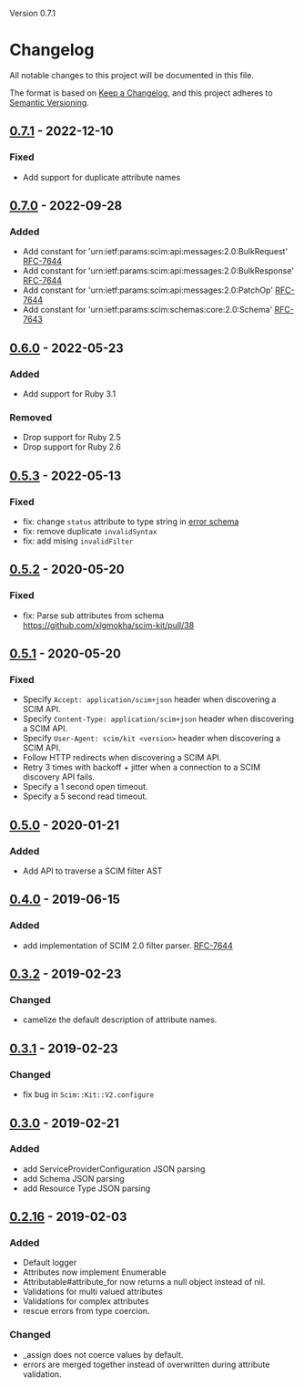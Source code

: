 Version 0.7.1

# Changelog
All notable changes to this project will be documented in this file.

The format is based on [Keep a Changelog](https://keepachangelog.com/en/1.0.0/),
and this project adheres to [Semantic Versioning](https://semver.org/spec/v2.0.0.html).

## [0.7.1] - 2022-12-10
### Fixed
- Add support for duplicate attribute names

## [0.7.0] - 2022-09-28
### Added
- Add constant for 'urn:ietf:params:scim:api:messages:2.0:BulkRequest' [RFC-7644](https://www.rfc-editor.org/rfc/rfc7644.html#section-3.7)
- Add constant for 'urn:ietf:params:scim:api:messages:2.0:BulkResponse' [RFC-7644](https://www.rfc-editor.org/rfc/rfc7644.html#section-3.7)
- Add constant for 'urn:ietf:params:scim:api:messages:2.0:PatchOp' [RFC-7644](https://www.rfc-editor.org/rfc/rfc7644.html#section-3.5.2)
- Add constant for 'urn:ietf:params:scim:schemas:core:2.0:Schema' [RFC-7643](https://www.rfc-editor.org/rfc/rfc7643.html#section-7)

## [0.6.0] - 2022-05-23
### Added
- Add support for Ruby 3.1

### Removed

- Drop support for Ruby 2.5
- Drop support for Ruby 2.6

## [0.5.3] - 2022-05-13
### Fixed

- fix: change `status` attribute to type string in [error schema](https://www.rfc-editor.org/rfc/rfc7644.html#section-3.12)
- fix: remove duplicate `invalidSyntax`
- fix: add mising `invalidFilter`

## [0.5.2] - 2020-05-20
### Fixed

- fix: Parse sub attributes from schema https://github.com/xlgmokha/scim-kit/pull/38

## [0.5.1] - 2020-05-20
### Fixed
- Specify `Accept: application/scim+json` header when discovering a SCIM API.
- Specify `Content-Type: application/scim+json` header when discovering a SCIM API.
- Specify `User-Agent: scim/kit <version>` header when discovering a SCIM API.
- Follow HTTP redirects when discovering a SCIM API.
- Retry 3 times with backoff + jitter when a connection to a SCIM discovery API fails.
- Specify a 1 second open timeout.
- Specify a 5 second read timeout.

## [0.5.0] - 2020-01-21
### Added
- Add API to traverse a SCIM filter AST

## [0.4.0] - 2019-06-15
### Added
- add implementation of SCIM 2.0 filter parser. [RFC-7644](https://tools.ietf.org/html/rfc7644#section-3.4.2.2)

## [0.3.2] - 2019-02-23
### Changed
- camelize the default description of attribute names.

## [0.3.1] - 2019-02-23
### Changed
- fix bug in `Scim::Kit::V2.configure`

## [0.3.0] - 2019-02-21
### Added
- add ServiceProviderConfiguration JSON parsing
- add Schema JSON parsing
- add Resource Type JSON parsing

## [0.2.16] - 2019-02-03
### Added
- Default logger
- Attributes now implement Enumerable
- Attributable#attribute\_for now returns a null object instead of nil.
- Validations for multi valued attributes
- Validations for complex attributes
- rescue errors from type coercion.

### Changed
- \_assign does not coerce values by default.
- errors are merged together instead of overwritten during attribute validation.

[Unreleased]: https://github.com/xlgmokha/scim-kit/compare/v0.7.1...HEAD
[0.7.1]: https://github.com/xlgmokha/scim-kit/compare/v0.7.0...v0.7.1
[0.7.0]: https://github.com/xlgmokha/scim-kit/compare/v0.6.0...v0.7.0
[0.6.0]: https://github.com/xlgmokha/scim-kit/compare/v0.5.3...v0.6.0
[0.5.3]: https://github.com/xlgmokha/scim-kit/compare/v0.5.2...v0.5.3
[0.5.2]: https://github.com/xlgmokha/scim-kit/compare/v0.5.1...v0.5.2
[0.5.1]: https://github.com/xlgmokha/scim-kit/compare/v0.5.0...v0.5.1
[0.5.0]: https://github.com/xlgmokha/scim-kit/compare/v0.4.0...v0.5.0
[0.4.0]: https://github.com/xlgmokha/scim-kit/compare/v0.3.2...v0.4.0
[0.3.2]: https://github.com/xlgmokha/scim-kit/compare/v0.3.1...v0.3.2
[0.3.1]: https://github.com/xlgmokha/scim-kit/compare/v0.3.0...v0.3.1
[0.3.0]: https://github.com/xlgmokha/scim-kit/compare/v0.2.16...v0.3.0
[0.2.16]: https://github.com/xlgmokha/scim-kit/compare/v0.2.15...v0.2.16
[0.2.15]: https://github.com/xlgmokha/scim-kit/compare/v0.2.14...v0.2.15
[0.2.14]: https://github.com/xlgmokha/scim-kit/compare/v0.2.13...v0.2.14
[0.2.13]: https://github.com/xlgmokha/scim-kit/compare/v0.2.12...v0.2.13
[0.2.12]: https://github.com/xlgmokha/scim-kit/compare/v0.2.11...v0.2.12
[0.2.11]: https://github.com/xlgmokha/scim-kit/compare/v0.2.10...v0.2.11
[0.2.10]: https://github.com/xlgmokha/scim-kit/compare/v0.2.9...v0.2.10
[0.2.9]: https://github.com/xlgmokha/scim-kit/compare/v0.2.8...v0.2.9
[0.2.8]: https://github.com/xlgmokha/scim-kit/compare/v0.2.7...v0.2.8
[0.2.7]: https://github.com/xlgmokha/scim-kit/compare/v0.2.6...v0.2.7
[0.2.6]: https://github.com/xlgmokha/scim-kit/compare/v0.2.5...v0.2.6
[0.2.5]: https://github.com/xlgmokha/scim-kit/compare/v0.2.4...v0.2.5
[0.2.4]: https://github.com/xlgmokha/scim-kit/compare/v0.2.3...v0.2.4
[0.2.3]: https://github.com/xlgmokha/scim-kit/compare/v0.2.2...v0.2.3
[0.2.2]: https://github.com/xlgmokha/scim-kit/compare/v0.2.1...v0.2.2
[0.2.1]: https://github.com/xlgmokha/scim-kit/compare/v0.2.0...v0.2.1
[0.2.0]: https://github.com/xlgmokha/scim-kit/compare/v0.1.0...v0.2.0
